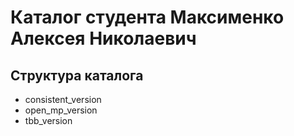﻿# Каталог студента Максименко Алексея Николаевич

## Структура каталога
- consistent_version
- open_mp_version
- tbb_version
